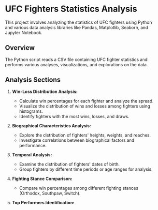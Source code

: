 # UFC Fighters Statistics Analysis

This project involves analyzing the statistics of UFC fighters using Python and various data analysis libraries like Pandas, Matplotlib, Seaborn, and Jupyter Notebook.

## Overview

The Python script reads a CSV file containing UFC fighter statistics and performs various analyses, visualizations, and explorations on the data.

## Analysis Sections

1. **Win-Loss Distribution Analysis:**
   - Calculate win percentages for each fighter and analyze the spread.
   - Visualize the distribution of wins and losses among fighters using histograms.
   - Identify fighters with the most wins, losses, and draws.

2. **Biographical Characteristics Analysis:**
   - Explore the distribution of fighters' heights, weights, and reaches.
   - Investigate correlations between biographical factors and performance.

3. **Temporal Analysis:**
   - Examine the distribution of fighters' dates of birth.
   - Group fighters by different time periods or age ranges for analysis.

4. **Fighting Stance Comparison:**
   - Compare win percentages among different fighting stances (Orthodox, Southpaw, Switch).

5. **Top Performers Identification:**
   - Identify fighters with the most wins or highest win percentages.
   - Find fighters with the most draws or losses.

6. **Correlation Analysis:**
   - Explore correlations between different attributes (e.g., height and reach, wins and losses).

7. **Experience and Age Analysis:**
   - Investigate the relationship between the number of fights and age.
   - Analyze whether experience (number of fights) impacts win rates.

8. **Visualization and Storytelling:**
   - Use various visualizations to convey insights and trends within the data.
   - Create comparative visualizations to highlight differences among fighters.

9. **Outlier Detection:**
   - Identify outliers in different statistics (e.g., extremely tall or short fighters, unusual win-loss ratios).

10. **Fighter Performance Over Time:**
    - Analyze changes in performance over time for individual fighters.
    - Investigate trends in win rates or other statistics across different years or periods.

11. **Regional Analysis:**
    - Analyze statistics based on fighters' regions or countries.
    - Investigate whether certain regions produce more successful fighters.

12. **Fight Outcome Analysis:**
    - Analyze how certain attributes (height, weight, reach, stance) might influence fight outcomes.

## Usage

To run the analysis, follow these steps:
1. Make sure you have Python and the required libraries installed.
2. Download the 'ufc-fighters-statistics.csv' file containing the UFC fighters' data.
3. Open the Python script provided and update the file path to your downloaded CSV file.
4. Run the script to perform the analysis and explore the results.

Feel free to explore and modify the script for your analysis. Please reach and share any feedback :smiley:


 
